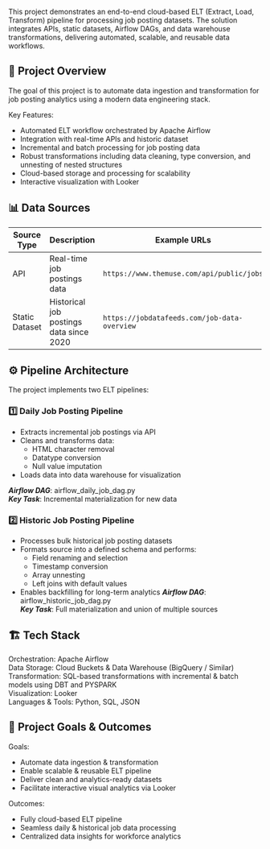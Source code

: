 
This project demonstrates an end-to-end cloud-based ELT (Extract, Load, Transform) pipeline for processing job posting datasets. The solution integrates APIs, static datasets, Airflow DAGs, and data warehouse transformations, delivering automated, scalable, and reusable data workflows.

## 🚀 Project Overview
The goal of this project is to automate data ingestion and transformation for job posting analytics using a modern data engineering stack.

Key Features:
  - Automated ELT workflow orchestrated by Apache Airflow
  - Integration with real-time APIs and historic dataset
  - Incremental and batch processing for job posting data
  - Robust transformations including data cleaning, type conversion, and unnesting of nested structures
  - Cloud-based storage and processing for scalability
  - Interactive visualization with Looker

## 📊 Data Sources

| Source Type       | Description                                                  | Example URLs                                 |
| ----------------- | ------------------------------------------------------------ | -------------------------------------------- |
| API               | Real-time job postings data                                  | `https://www.themuse.com/api/public/jobs`    |
| Static Dataset    | Historical job postings data since 2020                      | `https://jobdatafeeds.com/job-data-overview` |
            
## ⚙️ Pipeline Architecture
The project implements two ELT pipelines:

### 1️⃣ Daily Job Posting Pipeline
  - Extracts incremental job postings via API
  - Cleans and transforms data:
      - HTML character removal
      - Datatype conversion
      - Null value imputation
  - Loads data into data warehouse for visualization

***Airflow DAG***: airflow_daily_job_dag.py  
***Key Task***: Incremental materialization for new data

### 2️⃣ Historic Job Posting Pipeline
  - Processes bulk historical job posting datasets
  - Formats source into a defined schema and performs:
    - Field renaming and selection
    - Timestamp conversion
    - Array unnesting
    - Left joins with default values
  - Enables backfilling for long-term analytics
***Airflow DAG***: airflow_historic_job_dag.py  
***Key Task***: Full materialization and union of multiple sources

## 🏗️ Tech Stack
Orchestration: Apache Airflow  
Data Storage: Cloud Buckets & Data Warehouse (BigQuery / Similar)  
Transformation: SQL-based transformations with incremental & batch models using DBT and PYSPARK  
Visualization: Looker  
Languages & Tools: Python, SQL, JSON  

## 🏁 Project Goals & Outcomes
Goals:
- Automate data ingestion & transformation
- Enable scalable & reusable ELT pipeline
- Deliver clean and analytics-ready datasets
- Facilitate interactive visual analytics via Looker

Outcomes:
- Fully cloud-based ELT pipeline
- Seamless daily & historical job data processing
- Centralized data insights for workforce analytics
